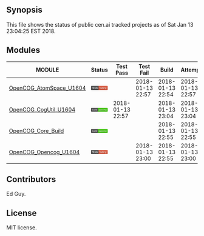
## Synopsis

This file shows the status of public cen.ai tracked projects as of Sat Jan 13 23:04:25 EST 2018.

## Modules 

| MODULE | Status | Test Pass | Test Fail| Build | Attempt|
| --- | --- | --- | --- | ---  | --- |
| [OpenCOG_AtomSpace_U1604](jobs/OpenCOG_AtomSpace_U1604.log) | ![Status](/images/TESTFAIL.svg) |  | 2018-01-13 22:57 | 2018-01-13 22:54  | 2018-01-13 22:57 |
| [OpenCOG_CogUtil_U1604](jobs/OpenCOG_CogUtil_U1604.log) | ![Status](/images/BUILDPASS.svg) | 2018-01-13 22:57 |  | 2018-01-13 23:04  | 2018-01-13 23:04 |
| [OpenCOG_Core_Build](jobs/OpenCOG_Core_Build.log) | ![Status](/images/BUILDPASS.svg) |  |  | 2018-01-13 22:55  | 2018-01-13 22:55 |
| [OpenCOG_Opencog_U1604](jobs/OpenCOG_Opencog_U1604.log) | ![Status](/images/TESTFAIL.svg) |  | 2018-01-13 23:00 | 2018-01-13 22:55  | 2018-01-13 23:00 |

## Contributors

Ed Guy.

## License

MIT license. 

